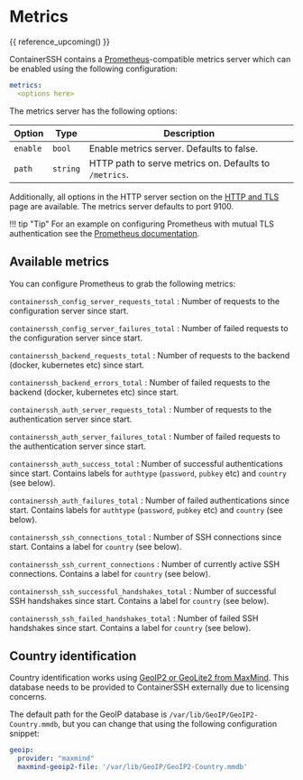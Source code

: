 
<h1>Metrics</h1>

{{ reference_upcoming() }}

ContainerSSH contains a [Prometheus](https://prometheus.io/)-compatible metrics server which can be enabled using the following configuration:

```yaml
metrics:
  <options here>
```

The metrics server has the following options:

| Option | Type | Description |
|--------|------|-------------|
| `enable` | `bool` | Enable metrics server. Defaults to false. |
| `path` | `string` | HTTP path to serve metrics on. Defaults to `/metrics`. |

Additionally, all options in the HTTP server section on the [HTTP and TLS](http.md#http-server-configuration) page are available. The metrics server defaults to port 9100.

!!! tip "Tip"
    For an example on configuring Prometheus with mutual TLS authentication see the [Prometheus documentation](https://prometheus.io/docs/prometheus/latest/configuration/configuration/#tls_config).

## Available metrics

You can configure Prometheus to grab the following metrics:

`containerssh_config_server_requests_total`
: Number of requests to the configuration server since start.

`containerssh_config_server_failures_total`
: Number of failed requests to the configuration server since start.

`containerssh_backend_requests_total`
: Number of requests to the backend (docker, kubernetes etc) since start.

`containerssh_backend_errors_total`
: Number of failed requests to the backend (docker, kubernetes etc) since start.

`containerssh_auth_server_requests_total`
: Number of requests to the authentication server since start.

`containerssh_auth_server_failures_total`
: Number of failed requests to the authentication server since start.

`containerssh_auth_success_total`
: Number of successful authentications since start. Contains labels for `authtype` (`password`, `pubkey` etc) and `country` (see below).

`containerssh_auth_failures_total`
: Number of failed authentications since start. Contains labels for `authtype` (`password`, `pubkey` etc) and `country` (see below).

`containerssh_ssh_connections_total`
: Number of SSH connections since start. Contains a label for `country` (see below).

`containerssh_ssh_current_connections`
: Number of currently active SSH connections. Contains a label for `country` (see below).

`containerssh_ssh_successful_handshakes_total`
: Number of successful SSH handshakes since start. Contains a label for `country` (see below).

`containerssh_ssh_failed_handshakes_total`
: Number of failed SSH handshakes since start. Contains a label for `country` (see below).

## Country identification

Country identification works using [GeoIP2 or GeoLite2 from MaxMind](https://www.maxmind.com/en/geoip2-services-and-databases). This database needs to be provided to ContainerSSH externally due to licensing concerns.

The default path for the GeoIP database is `/var/lib/GeoIP/GeoIP2-Country.mmdb`, but you can change that using the following configuration snippet:

```yaml
geoip:
  provider: "maxmind"
  maxmind-geoip2-file: '/var/lib/GeoIP/GeoIP2-Country.mmdb'
```